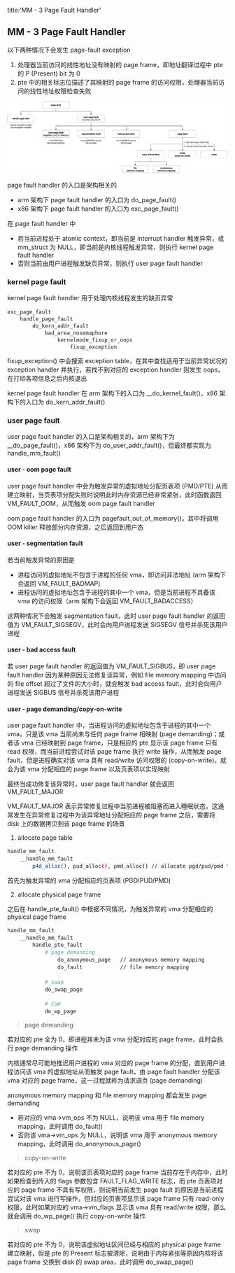 title:'MM - 3 Page Fault Handler'
## MM - 3 Page Fault Handler

以下两种情况下会发生 page-fault exception

1. 处理器当前访问的线性地址没有映射的 page frame，即地址翻译过程中 pte 的 P (Present) bit 为 0
2. pte 中的相关标志位描述了其映射的 page frame 的访问权限，处理器当前访问的线性地址权限检查失败

![page_fault](media/16177073985982/page_fault.jpg)


page fault handler 的入口是架构相关的

- arm 架构下 page fault handler 的入口为 do_page_fault()
- x86 架构下 page fault handler 的入口为 exc_page_fault()


在 page fault handler 中

- 若当前进程处于 atomic context，即当前是 interrupt handler 触发异常，或 mm_struct 为 NULL，即当前是内核线程触发异常，则执行 kernel page fault handler
- 否则当前由用户进程触发缺页异常，则执行 user page fault handler


### kernel page fault

kernel page fault handler 用于处理内核线程发生的缺页异常

```
exc_page_fault
    handle_page_fault
        do_kern_addr_fault
            bad_area_nosemaphore
                kernelmode_fixup_or_oops
                    fixup_exception
```

fixup_exception() 中会搜索 exception table，在其中查找适用于当前异常状况的 exception handler 并执行，若找不到对应的 exception handler 则发生 oops，在打印各项信息之后内核退出

kernel page fault handler 在 arm 架构下的入口为 __do_kernel_fault()，x86 架构下的入口为 do_kern_addr_fault()


### user page fault

user page fault handler 的入口是架构相关的，arm 架构下为 __do_page_fault()，x86 架构下为 do_user_addr_fault()，但最终都实现为 handle_mm_fault()

#### user - oom page fault

user page fault handler 中会为触发异常的虚拟地址分配页表项 (PMD/PTE) 从而建立映射，当页表项分配失败时说明此时内存资源已经非常紧张，此时函数返回 VM_FAULT_OOM，从而触发 oom page fault handler

oom page fault handler 的入口为 pagefault_out_of_memory()，其中将调用 OOM killer 释放部分内存资源，之后返回到用户态


#### user - segmentation fault

若当前触发异常的原因是

- 进程访问的虚拟地址不包含于进程的任何 vma，即访问非法地址 (arm 架构下会返回 VM_FAULT_BADMAP)
- 进程访问的虚拟地址包含于进程的其中一个 vma，但是当前进程不具备该 vma 的访问权限（arm 架构下会返回 VM_FAULT_BADACCESS）

这两种情况下会触发 segmentation fault，此时 user page fault handler 的返回值为 VM_FAULT_SIGSEGV，此时会向用户进程发送 SIGSEGV 信号并杀死该用户进程


#### user - bad access fault

若 user page fault handler 的返回值为 VM_FAULT_SIGBUS，即 user page fault handler 因为某种原因无法修复该异常，例如 file memory mapping 中访问的 file offset 超过了文件的大小时，就会触发 bad access fault，此时会向用户进程发送 SIGBUS 信号并杀死该用户进程


#### user - page demanding/copy-on-write

user page fault handler 中，当进程访问的虚拟地址包含于进程的其中一个 vma，只是该 vma 当前尚未与任何 page frame 相映射 (page demanding)；或者该 vma 已经映射到 page frame，只是相应的 pte 显示该 page frame 只有 read 权限，而当前进程尝试对该 page frame 执行 write 操作，从而触发 page fault，但是进程确实对该 vma 具有 read/write 访问权限的 (copy-on-write)，就会为该 vma 分配相应的 page frame 以及页表项以实现映射

最终当成功修复该异常时，user page fault handler 就会返回 VM_FAULT_MAJOR

VM_FAULT_MAJOR 表示异常修复过程中当前进程被阻塞而进入睡眠状态，这通常发生在异常修复过程中为该异常地址分配相应的 page frame 之后，需要将 disk 上的数据拷贝到该 page frame 的场景


1. allocate page table

```sh
handle_mm_fault
    __handle_mm_fault
        p4d_alloc(), pud_alloc(), pmd_alloc() // allocate pgd/pud/pmd table
```

首先为触发异常的 vma 分配相应的页表项 (PGD/PUD/PMD)


2. allocate physical page frame

之后在 handle_pte_fault() 中根据不同情况，为触发异常的 vma 分配相应的 physical page frame

```sh
handle_mm_fault
    __handle_mm_fault
        handle_pte_fault
            # page demanding
                do_anonymous_page   // anonymous memory mapping
                do_fault            // file memory mapping
            
            # swap
            do_swap_page
            
            # CoW
            do_wp_page
```


> page demanding

若对应的 pte 全为 0，即进程并未为该 vma 分配对应的 page frame，此时会执行 page demanding 操作

内核通常尽可能地推迟用户进程的 vma 对应的 page frame 的分配，直到用户进程访问该 vma 的虚拟地址从而触发 page fault，由 page fault handler 分配该 vma 对应的 page frame，这一过程就称为请求调页 (page demanding)

anonymous memory mapping 和 file memory mapping 都会发生 page demanding

- 若对应的 vma->vm_ops 不为 NULL，说明该 vma 用于 file memory mapping，此时调用 do_fault()
- 否则该 vma->vm_ops 为 NULL，说明该 vma 用于 anonymous memory mapping，此时调用 do_anonymous_page()


> copy-on-write

若对应的 pte 不为 0，说明该页表项对应的 page frame 当前存在于内存中，此时如果检查到传入的 flags 参数包含 FAULT_FLAG_WRITE 标志，而 pte 页表项对应的 page frame 不具有写权限，则说明当前发生 page fault 的原因是当前进程尝试对该 vma 进行写操作，但对应的页表项显示该 page frame 只有 read-only 权限，此时如果对应的 vma->vm_flags 显示该 vma 具有 read/write 权限，那么就会调用 do_wp_page() 执行 copy-on-write 操作


> swap

若对应的 pte 不为 0，说明该虚拟地址区间已经与相应的 physical page frame 建立映射，但是 pte 的 Present 标志被清除，说明由于内存紧张等原因内核将该 page frame 交换到 disk 的 swap area，此时调用 do_swap_page()
